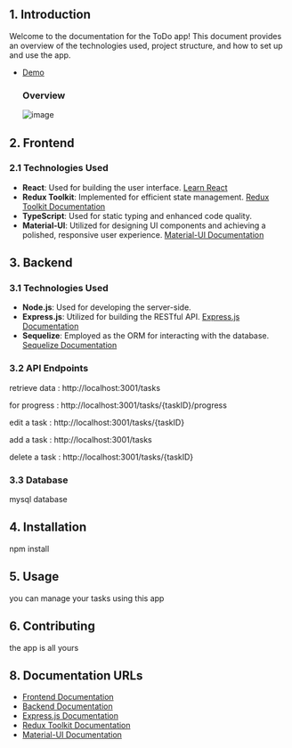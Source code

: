 ## **1. Introduction**

Welcome to the documentation for the ToDo app! This document provides an overview of the technologies used, project structure, and how to set up and use the app.
- [Demo](https://youtu.be/GoK9MJwVJLc)
  ### Overview
  ![image](https://github.com/ChediLahmer/todoapp/assets/131680831/d7e776d7-5f27-490a-9d51-2f079612d86f)

## **2. Frontend**

### **2.1 Technologies Used**

- **React**: Used for building the user interface. [Learn React](https://react.dev/learn)
- **Redux Toolkit**: Implemented for efficient state management. [Redux Toolkit Documentation](https://redux-toolkit.js.org/introduction/getting-started)
- **TypeScript**: Used for static typing and enhanced code quality.
- **Material-UI**: Utilized for designing UI components and achieving a polished, responsive user experience. [Material-UI Documentation](https://mui.com/material-ui/)

## **3. Backend**

### **3.1 Technologies Used**

- **Node.js**: Used for developing the server-side.
- **Express.js**: Utilized for building the RESTful API. [Express.js Documentation](https://expressjs.com/en/starter/installing.html)
- **Sequelize**: Employed as the ORM for interacting with the database. [Sequelize Documentation](https://sequelize.org/)

### **3.2 API Endpoints**
retrieve data : http://localhost:3001/tasks

for progress : http://localhost:3001/tasks/{taskID}/progress

edit a task : http://localhost:3001/tasks/{taskID}

add a task : http://localhost:3001/tasks

delete a task : http://localhost:3001/tasks/{taskID}

### **3.3 Database**

mysql database

## **4. Installation**

npm install

## **5. Usage**

you can manage your tasks using this app 

## **6. Contributing**

the app is all yours


## **8. Documentation URLs**

- [Frontend Documentation](https://react.dev/learn)
- [Backend Documentation](https://sequelize.org/)
- [Express.js Documentation](https://expressjs.com/en/starter/installing.html)
- [Redux Toolkit Documentation](https://redux-toolkit.js.org/introduction/getting-started)
- [Material-UI Documentation](https://mui.com/material-ui/)

